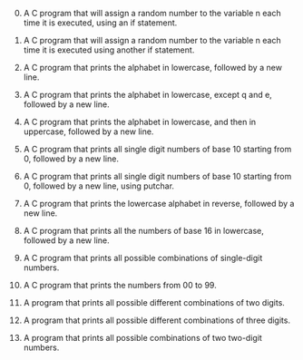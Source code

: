 0. A C program that will assign a random number to the variable n each time it is executed, using an if statement.

1. A C program that will assign a random number to the variable n each time it is executed using another if statement.

2. A C program that prints the alphabet in lowercase, followed by a new line.
3. A C program that prints the alphabet in lowercase, except q and e, followed by a new line.

4. A C program that prints the alphabet in lowercase, and then in uppercase, followed by a new line.

5. A C program that prints all single digit numbers of base 10 starting from 0, followed by a new line.

6. A C program that prints all single digit numbers of base 10 starting from 0, followed by a new line, using putchar.

7. A C program that prints the lowercase alphabet in reverse, followed by a new line.

8. A C program that prints all the numbers of base 16 in lowercase, followed by a new line.

9. A C program that prints all possible combinations of single-digit numbers.

10. A C program that prints the numbers from 00 to 99.

11. A program that prints all possible different combinations of two digits.

12. A program that prints all possible different combinations of three digits.

13. A program that prints all possible combinations of two two-digit numbers.
